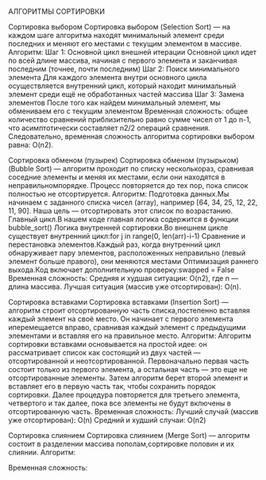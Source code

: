 АЛГОРИТМЫ СОРТИРОВКИ

Сортировка выбором
Сортировка выбором (Selection Sort) — на каждом шаге алгоритма находят минимальный элемент среди последних и меняют его местами с текущим элементом в массиве.
Алгоритм:
Шаг 1: Основной цикл внешней итерации
Основной цикл идет по всей длине массива, начиная с первого элемента и заканчивая последним (точнее, почти последним)
Шаг 2: Поиск минимального элемента
Для каждого элемента внутри основного цикла осуществляется внутренний цикл, который находит минимальный элемент среди ещё не обработанных частей массива
Шаг 3: Замена элементов
После того как найдем минимальный элемент, мы обмениваем его с текущим элементом
Временная сложность:  общее количество сравнений приблизительно равно сумме чисел от 1 до n-1, что асимптотически составляет n2/2 операций сравнения.
Следовательно, временная сложность алгоритма сортировки выбором равна: O(n2).

Сортировка обменом (пузырек)
Сортировка обменом (пузырьком) (Bubble Sort) — алгоритм проходит по списку несколькораз, сравнивая соседние элементы и меняя их местами, если они находятся в неправильномпорядке. Процесс повторяется до тех пор, пока список полностью не отсортируется.
Алгоритм:
Подготовка данных.Мы начинаем с заданного списка чисел (array), например [64, 34, 25, 12, 22, 11, 90]. Наша цель — отсортировать этот список по возрастанию.
Главный цикл.В нашем коде главная логика содержится в функции bubble_sort()
Логика внутренней сортировки.Во внешнем цикле существует внутренний цикл:for j in range(0, len(arr)-i-1)
Сравнение и перестановка элементов.Каждый раз, когда внутренний цикл обнаруживает пару элементов, расположенных неправильно (левый элемент больше правого), они меняются местами
Оптимизация раннего выхода.Код включает дополнительную проверку:swapped = False
Временная сложность: 
Средняя и худшая ситуации: O(n2), где n — длина массива.
Лучшая ситуация (массив уже отсортирован): O(n).

Сортировка вставками
Сортировка вставками (Insertion Sort) — алгоритм строит отсортированную часть списка,постепенно вставляя каждый элемент на своё место. Он начинает с первого элемента иперемещается вправо, сравнивая каждый элемент с предыдущими элементами и вставляя его на правильное место.
Алгоритм:
Алгоритм сортировки вставками основывается на простой идее: он рассматривает список как состоящий из двух частей — отсортированной и неотсортированной. Первоначально первая часть состоит только из первого элемента, а остальная часть — это еще не отсортированные элементы. Затем алгоритм берет второй элемент и вставляет его в первую часть так, чтобы сохранить порядок сортировки. Далее процедура повторяется для третьего элемента, четвертого и так далее, пока все элементы не будут включены в отсортированную часть.
Временная сложность: 
Лучший случай (массив уже отсортирован): O(n) 
Средний и худший случаи: O(n2)

Сортировка слиянием
Сортировка слиянием (Merge Sort) — алгоритм состоит в разделении массива пополам,сортировке половин и их слиянии.
Алгоритм:

Временная сложность: 
